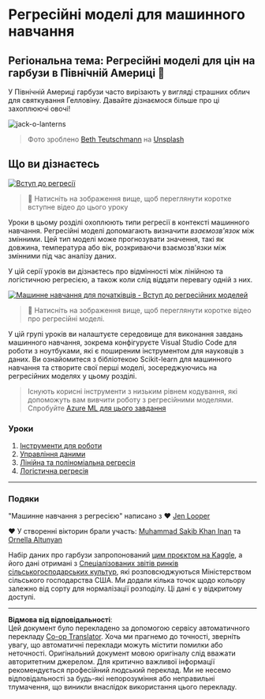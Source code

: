 <!--
CO_OP_TRANSLATOR_METADATA:
{
  "original_hash": "508582278dbb8edd2a8a80ac96ef416c",
  "translation_date": "2025-09-05T11:25:36+00:00",
  "source_file": "2-Regression/README.md",
  "language_code": "uk"
}
-->
# Регресійні моделі для машинного навчання
## Регіональна тема: Регресійні моделі для цін на гарбузи в Північній Америці 🎃

У Північній Америці гарбузи часто вирізають у вигляді страшних облич для святкування Гелловіну. Давайте дізнаємося більше про ці захоплюючі овочі!

![jack-o-lanterns](../../../2-Regression/images/jack-o-lanterns.jpg)
> Фото зроблено <a href="https://unsplash.com/@teutschmann?utm_source=unsplash&utm_medium=referral&utm_content=creditCopyText">Beth Teutschmann</a> на <a href="https://unsplash.com/s/photos/jack-o-lanterns?utm_source=unsplash&utm_medium=referral&utm_content=creditCopyText">Unsplash</a>
  
## Що ви дізнаєтесь

[![Вступ до регресії](https://img.youtube.com/vi/5QnJtDad4iQ/0.jpg)](https://youtu.be/5QnJtDad4iQ "Відео про вступ до регресії - Натисніть, щоб переглянути!")
> 🎥 Натисніть на зображення вище, щоб переглянути коротке вступне відео до цього уроку

Уроки в цьому розділі охоплюють типи регресії в контексті машинного навчання. Регресійні моделі допомагають визначити _взаємозв'язок_ між змінними. Цей тип моделі може прогнозувати значення, такі як довжина, температура або вік, розкриваючи взаємозв'язки між змінними під час аналізу даних.

У цій серії уроків ви дізнаєтесь про відмінності між лінійною та логістичною регресією, а також коли слід віддати перевагу одній з них.

[![Машинне навчання для початківців - Вступ до регресійних моделей](https://img.youtube.com/vi/XA3OaoW86R8/0.jpg)](https://youtu.be/XA3OaoW86R8 "Машинне навчання для початківців - Вступ до регресійних моделей")

> 🎥 Натисніть на зображення вище, щоб переглянути коротке відео про регресійні моделі.

У цій групі уроків ви налаштуєте середовище для виконання завдань машинного навчання, зокрема конфігуруєте Visual Studio Code для роботи з ноутбуками, які є поширеним інструментом для науковців з даних. Ви ознайомитеся з бібліотекою Scikit-learn для машинного навчання та створите свої перші моделі, зосереджуючись на регресійних моделях у цьому розділі.

> Існують корисні інструменти з низьким рівнем кодування, які допоможуть вам вивчити роботу з регресійними моделями. Спробуйте [Azure ML для цього завдання](https://docs.microsoft.com/learn/modules/create-regression-model-azure-machine-learning-designer/?WT.mc_id=academic-77952-leestott)

### Уроки

1. [Інструменти для роботи](1-Tools/README.md)
2. [Управління даними](2-Data/README.md)
3. [Лінійна та поліноміальна регресія](3-Linear/README.md)
4. [Логістична регресія](4-Logistic/README.md)

---
### Подяки

"Машинне навчання з регресією" написано з ♥️ [Jen Looper](https://twitter.com/jenlooper)

♥️ У створенні вікторин брали участь: [Muhammad Sakib Khan Inan](https://twitter.com/Sakibinan) та [Ornella Altunyan](https://twitter.com/ornelladotcom)

Набір даних про гарбузи запропонований [цим проєктом на Kaggle](https://www.kaggle.com/usda/a-year-of-pumpkin-prices), а його дані отримані з [Спеціалізованих звітів ринків сільськогосподарських культур](https://www.marketnews.usda.gov/mnp/fv-report-config-step1?type=termPrice), які розповсюджуються Міністерством сільського господарства США. Ми додали кілька точок щодо кольору залежно від сорту для нормалізації розподілу. Ці дані є у відкритому доступі.

---

**Відмова від відповідальності**:  
Цей документ було перекладено за допомогою сервісу автоматичного перекладу [Co-op Translator](https://github.com/Azure/co-op-translator). Хоча ми прагнемо до точності, зверніть увагу, що автоматичні переклади можуть містити помилки або неточності. Оригінальний документ мовою оригіналу слід вважати авторитетним джерелом. Для критично важливої інформації рекомендується професійний людський переклад. Ми не несемо відповідальності за будь-які непорозуміння або неправильні тлумачення, що виникли внаслідок використання цього перекладу.
